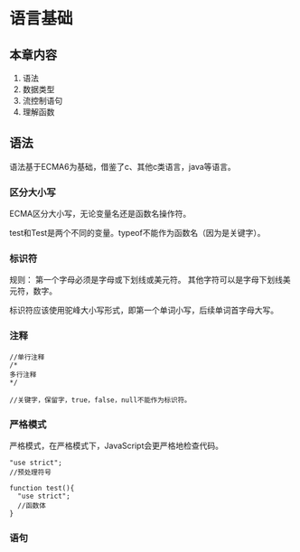 # 语言基础

## 本章内容
1. 语法
2. 数据类型
3. 流控制语句
4. 理解函数

## 语法
语法基于ECMA6为基础，借鉴了c、其他c类语言，java等语言。

### 区分大小写
ECMA区分大小写，无论变量名还是函数名操作符。

test和Test是两个不同的变量。typeof不能作为函数名（因为是关键字）。

### 标识符
规则：
第一个字母必须是字母或下划线或美元符。
其他字符可以是字母下划线美元符，数字。

标识符应该使用驼峰大小写形式，即第一个单词小写，后续单词首字母大写。

### 注释
```ecmascript
//单行注释
/*
多行注释
*/

//关键字，保留字，true，false，null不能作为标识符。
```

### 严格模式
严格模式，在严格模式下，JavaScript会更严格地检查代码。
```ecmascript
"use strict";
//预处理符号

function test(){
  "use strict";
  //函数体
}
```

### 语句